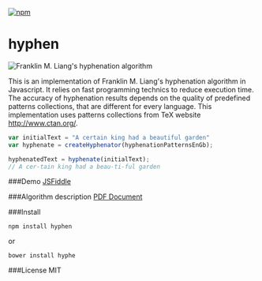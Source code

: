 [![npm](https://img.shields.io/npm/v/hyphen.svg?maxAge=2592000)]()

hyphen
========

![Franklin M. Liang's hyphenation algorithm](https://ytiurin.github.io/hyphen/01.png)

This is an implementation of Franklin M. Liang's hyphenation algorithm in Javascript. It relies on fast programming technics to reduce execution time. The accuracy of hyphenation results depends on the quality of predefined patterns collections, that are different for every language. This implementation uses patterns collections from TeX website http://www.ctan.org/.

```javascript
var initialText = "A certain king had a beautiful garden"
var hyphenate = createHyphenator(hyphenationPatternsEnGb);

hyphenatedText = hyphenate(initialText);
// A cer-tain king had a beau-ti-ful garden
```

###Demo
<a href="https://jsfiddle.net/ytiurin/ctwwwL0f/" target="_blank">JSFiddle</a>


###Algorithm description
<a href="https://tug.org/docs/liang/liang-thesis.pdf" target="_blank">PDF Document</a>


###Install
```
npm install hyphen
```
or
```
bower install hyphe
```

###License
MIT
